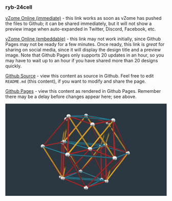 ### ryb-24cell

[vZome Online (immediate)][1] - this link works as soon as vZome has pushed the files to Github; it can be shared immediately, but it will not show a preview image when auto-expanded in Twitter, Discord, Facebook, etc.

[vZome Online (embeddable)][2] - this link may not work initially, since Github Pages may not be ready for a few minutes.  Once ready, this link is *great* for sharing on social media, since it will display the design title and a preview image.  Note that Github Pages only supports 20 updates in an hour, so you may have to wait up to an hour if you have shared more than 20 designs quickly.

[Github Source][3] - view this content as source in Github.  Feel free to edit `README.md` (this content), if you want to modify and share the page.

[Github Pages][4] - view this content as rendered in Github Pages.  Remember there may be a delay before changes appear here; see above.

![Image](ryb-24cell.png)

[1]: https://vzome.com/app/?url=https://raw.githubusercontent.com/vorth/vzome-sharing/main/2021/06/28/18-38-03/ryb-24cell.vZome
[2]: https://vzome.com/app/embed.py?url=https://vorth.github.io/vzome-sharing/2021/06/28/18-38-03/ryb-24cell.vZome
[3]: https://github.com/vorth/vzome-sharing/tree/main/2021/06/28/18-38-03/
[4]: https://vorth.github.io/vzome-sharing/2021/06/28/18-38-03/
